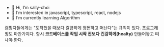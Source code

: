 - 👋 Hi, I’m sally-choi
- 👀 I’m interested in javascript, typescript, react, nodejs
- 🌱 I’m currently learning Algorithm


캠핑자들에게는 "도착했을 때보다 갈끔하게 정돈하고 떠난다"는 규칙이 있다.
프로그래밍도 마찬가지다.
   항시 **코드베이스를 작업 시작 전보다 건강하게(healty)** 만들어놓고 떠나야 한다.
